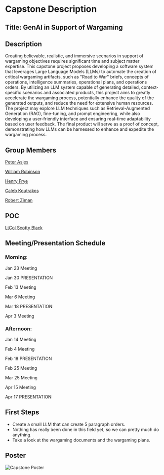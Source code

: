 # Capstone Description

## Title: GenAI in Support of Wargaming

## Description

Creating believable, realistic, and immersive scenarios in support of wargaming objectives
requires significant time and subject matter expertise. This capstone project proposes developing a
software system that leverages Large Language Models (LLMs) to automate the creation of critical wargaming
artifacts, such as "Road to War" briefs, concepts of operations, intelligence summaries, operational plans,
and operations orders. By utilizing an LLM system capable of generating detailed, context-specific
scenarios and associated products, this project aims to greatly accelerate the wargaming process,
potentially enhance the quality of the generated outputs, and reduce the need for extensive human resources.
The project may explore LLM techniques such as Retrieval-Augmented Generation (RAG), fine-tuning, and
prompt engineering, while also developing a user-friendly interface and ensuring real-time adaptability
based on user feedback. The final product will serve as a proof of concept, demonstrating how LLMs can
be harnessed to enhance and expedite the wargaming process.

## Group Members

[Peter Asjes](mailto:m250228@usna.edu)

[William Robinson](mailto:m255334@usna.edu)

[Henry Frye](mailto:m251854@usna.edu)

[Caleb Koutrakos](mailto:m253300@usna.edu)

[Robert Ziman](mailto:m257074@usna.edu)

## POC

[LtCol Scotty Black](mailto:scotty.black@nps.edu )

## Meeting/Presentation Schedule

### Morning:

Jan 23 Meeting

Jan 30 PRESENTATION

Feb 13 Meeting

Mar  6 Meeting

Mar 18 PRESENTATION

Apr  3 Meeting



### Afternoon:

Jan 14 Meeting

Feb  4 Meeting

Feb 18 PRESENTATION

Feb 25 Meeting

Mar 25 Meeting

Apr 15 Meeting

Apr 17 PRESENTATION


## First Steps

- Create a small LLM that can create 5 paragraph orders.
- Nothing has really been done in this field yet, so we can pretty much do anything.
- Take a look at the wargaming documents and the wargaming plans.

## Poster

![Capstone Poster](./proposal/USNA%20Capstone%20Posterv2.png)
